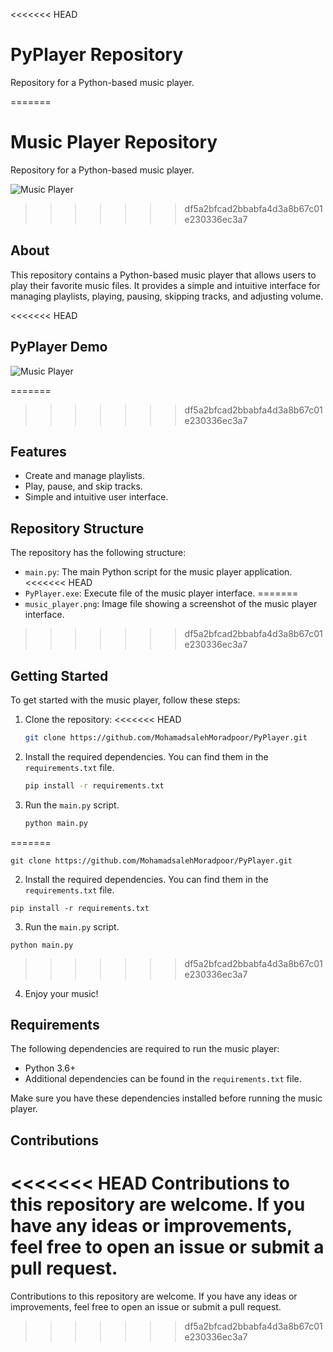 <<<<<<< HEAD
# PyPlayer Repository

Repository for a Python-based music player.

=======
# Music Player Repository

Repository for a Python-based music player.

![Music Player](music_player.png)

>>>>>>> df5a2bfcad2bbabfa4d3a8b67c01e230336ec3a7
## About

This repository contains a Python-based music player that allows users to play their favorite music files. It provides a simple and intuitive interface for managing playlists, playing, pausing, skipping tracks, and adjusting volume.

<<<<<<< HEAD
## PyPlayer Demo

![Music Player](animation_st.gif)

=======
>>>>>>> df5a2bfcad2bbabfa4d3a8b67c01e230336ec3a7
## Features

- Create and manage playlists.
- Play, pause, and skip tracks.
- Simple and intuitive user interface.

## Repository Structure

The repository has the following structure:

- `main.py`: The main Python script for the music player application.
<<<<<<< HEAD
- `PyPlayer.exe`: Execute file of the music player interface.
=======
- `music_player.png`: Image file showing a screenshot of the music player interface.
>>>>>>> df5a2bfcad2bbabfa4d3a8b67c01e230336ec3a7

## Getting Started

To get started with the music player, follow these steps:

1. Clone the repository:
<<<<<<< HEAD

    ```bash
    git clone https://github.com/MohamadsalehMoradpoor/PyPlayer.git
    ```

2. Install the required dependencies. You can find them in the `requirements.txt` file.

    ```bash
    pip install -r requirements.txt
    ```

3. Run the `main.py` script.

    ```bash
    python main.py
    ```
=======
```
git clone https://github.com/MohamadsalehMoradpoor/PyPlayer.git
```

2. Install the required dependencies. You can find them in the `requirements.txt` file.
```
pip install -r requirements.txt
```

3. Run the `main.py` script.
```
python main.py
```
>>>>>>> df5a2bfcad2bbabfa4d3a8b67c01e230336ec3a7

4. Enjoy your music!

## Requirements

The following dependencies are required to run the music player:

- Python 3.6+
- Additional dependencies can be found in the `requirements.txt` file.

Make sure you have these dependencies installed before running the music player.

## Contributions

<<<<<<< HEAD
Contributions to this repository are welcome. If you have any ideas or improvements, feel free to open an issue or submit a pull request.
=======
Contributions to this repository are welcome. If you have any ideas or improvements, feel free to open an issue or submit a pull request.
>>>>>>> df5a2bfcad2bbabfa4d3a8b67c01e230336ec3a7
